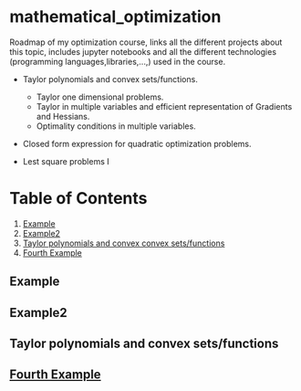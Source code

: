 # mathematical_optimization
Roadmap of my optimization course, links all the different projects about this topic, includes jupyter notebooks and all the different technologies (programming languages,libraries,...,) used in the course. 


- Taylor polynomials and convex sets/functions.
  - Taylor one dimensional problems.
  - Taylor in multiple variables and efficient representation of Gradients and Hessians.
  - Optimality conditions in multiple variables.

- Closed form expression for quadratic optimization problems.
- Lest square problems I 
# Table of Contents
1. [Example](#example)
2. [Example2](#example2)
3. [Taylor polynomials and convex convex sets/functions](#taylor-polynomials-and-convex-sets\/functions)
4. [Fourth Example](#fourth-examplehttpwwwfourthexamplecom)


## Example
## Example2
## Taylor polynomials and convex sets/functions
## [Fourth Example](http://www.fourthexample.com) 
